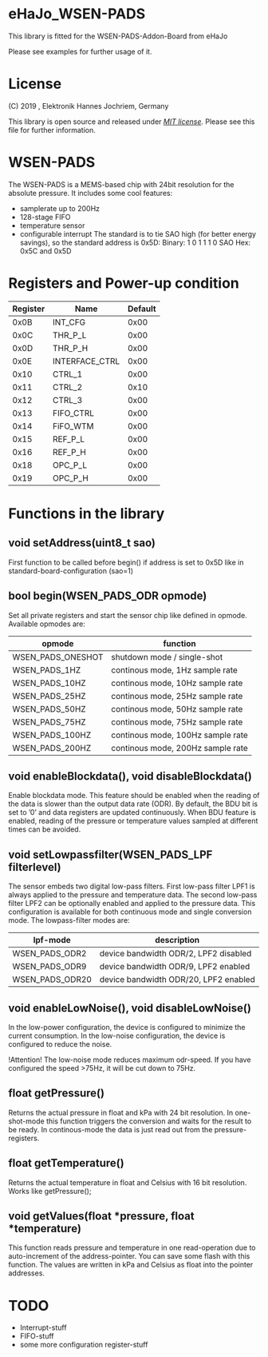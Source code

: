# eHaJo_WSEN-PADS

This library is fitted for the WSEN-PADS-Addon-Board from eHaJo

Please see examples for further usage of it.

# License

(C) 2019 , Elektronik Hannes Jochriem, Germany

This library is open source and released under *[MIT license](LICENSE.txt)*. Please see this file for further information.

# WSEN-PADS

The WSEN-PADS is a MEMS-based chip with 24bit resolution for the absolute pressure. It includes some cool features:
 - samplerate up to 200Hz
 - 128-stage FIFO
 - temperature sensor
 - configurable interrupt
The standard is to tie SAO high (for better energy savings), so the standard address is 0x5D:
Binary: 1 0 1 1 1 0 SAO
Hex: 0x5C and 0x5D

# Registers and Power-up condition

| Register | Name           | Default |
|----------|----------------|---------|
| 0x0B     | INT_CFG        | 0x00    |
| 0x0C     | THR_P_L        | 0x00    |
| 0x0D     | THR_P_H        | 0x00    |
| 0x0E     | INTERFACE_CTRL | 0x00    |
| 0x10     | CTRL_1         | 0x00    |
| 0x11     | CTRL_2         | 0x10    |
| 0x12     | CTRL_3         | 0x00    |
| 0x13     | FIFO_CTRL      | 0x00    |
| 0x14     | FiFO_WTM       | 0x00    |
| 0x15     | REF_P_L        | 0x00    |
| 0x16     | REF_P_H        | 0x00    |
| 0x18     | OPC_P_L        | 0x00    |
| 0x19     | OPC_P_H        | 0x00    |

# Functions in the library

## void setAddress(uint8_t sao)

First function to be called before begin() if address is set to 0x5D like in standard-board-configuration (sao=1)

## bool begin(WSEN_PADS_ODR opmode)

Set all private registers and start the sensor chip like defined in opmode.
Available opmodes are:

| opmode            | function                          |
|-------------------|-----------------------------------|
| WSEN_PADS_ONESHOT | shutdown mode / single-shot       |
| WSEN_PADS_1HZ     | continous mode, 1Hz sample rate   |
| WSEN_PADS_10HZ    | continous mode, 10Hz sample rate  |
| WSEN_PADS_25HZ    | continous mode, 25Hz sample rate  |
| WSEN_PADS_50HZ    | continous mode, 50Hz sample rate  |
| WSEN_PADS_75HZ    | continous mode, 75Hz sample rate  |
| WSEN_PADS_100HZ   | continous mode, 100Hz sample rate |
| WSEN_PADS_200HZ   | continous mode, 200Hz sample rate |

## void enableBlockdata(), void disableBlockdata()

Enable blockdata mode. 
This feature should be enabled when the reading of the data is slower than the output data
rate (ODR). By default, the BDU bit is set to ’0’ and data registers are updated continuously.
When BDU feature is enabled, reading of the pressure or temperature values sampled at
different times can be avoided.

## void setLowpassfilter(WSEN_PADS_LPF filterlevel)

The sensor embeds two digital low-pass filters. First low-pass filter LPF1 is always applied
to the pressure and temperature data. The second low-pass filter LPF2 can be optionally
enabled and applied to the pressure data. This configuration is available for both continuous
mode and single conversion mode.
The lowpass-filter modes are:

| lpf-mode        | description                           |
|-----------------|---------------------------------------|
| WSEN_PADS_ODR2  | device bandwidth ODR/2, LPF2 disabled |
| WSEN_PADS_ODR9  | device bandwidth ODR/9,  LPF2 enabled |
| WSEN_PADS_ODR20 | device bandwidth ODR/20, LPF2 enabled |

## void enableLowNoise(), void disableLowNoise()

In the low-power configuration, the device is configured to minimize the current consumption.
In the low-noise configuration, the device is configured to reduce the noise.

!Attention! The low-noise mode reduces maximum odr-speed. If you have configured the speed >75Hz, it will be cut down to 75Hz.

## 	float getPressure()

Returns the actual pressure in float and kPa with 24 bit resolution. In one-shot-mode this function triggers the conversion and waits for the result to be ready.
In continous-mode the data is just read out from the pressure-registers.

## float getTemperature()

Returns the actual temperature in float and Celsius with 16 bit resolution. Works like getPressure();

##	void getValues(float *pressure, float *temperature)

This function reads pressure and temperature in one read-operation due to auto-increment of the address-pointer.
You can save some flash with this function.
The values are written in kPa and Celsius as float into the pointer addresses.

# TODO

 - Interrupt-stuff
 - FIFO-stuff
 - some more configuration register-stuff